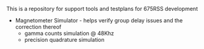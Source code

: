 This is a repository for support tools and testplans for 675RSS development
* Magnetometer Simulator - helps verify group delay issues and the correction thereof
   * gamma counts simulation @ 48Khz
   * precision quadrature simulation

